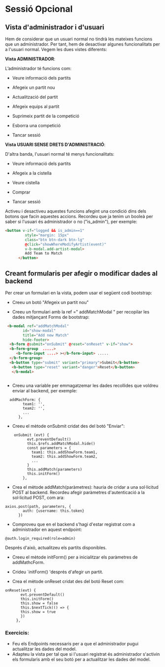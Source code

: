 Sessió Opcional
=========
  	
	
Vista d'administrador i d'usuari
-------------------

Hem de considerar que un usuari normal no tindrà les mateixes funcions que un administrador. Per tant, hem de desactivar algunes funcionalitats per a l'usuari normal. Vegem les dues vistes diferents: 

**Vista ADMINISTRADOR**: 

L’administrador té funcions com:

- Veure informació dels partits

- Afegeix un partit nou

- Actualització del partit

- Afegeix equips al partit

- Suprimeix partit de la competició 

- Esborra una competició

- Tancar sessió




**Vista USUARI SENSE DRETS D'ADMINISTRACIÓ**:

D'altra banda, l'usuari normal té menys funcionalitats:

-   Veure informació dels partits

-   Afegeix a la cistella

-   Veure cistella

- 	 Comprar

-   Tancar sessió


Activeu i desactiveu aquestes funcions afegint una condició dins dels botons que facin aquestes accions. Recordeu que ja tenim un booleà per saber si l'usuari és administrador o no ("is_admin"), per exemple:

```html
<button v-if="logged && is_admin==1"
         style="margin: 15px"
         class="btn btn-dark btn-lg"
         @click="showWhereModifyArtist(event)"
         v-b-modal.add-artist-modal>
         Add Team to Match
      </button>
```

## Creant formularis per afegir o modificar dades al backend

Per crear un formulari en la vista, podem usar el següent codi bootstrap:


* Creeu un botó "Afegeix un partit nou"

* Creeu un formulari amb la ref =" addMatchModal " per recopilar les dades mitjançant Forms de bootstrap:

```html
 <b-modal ref="addMatchModal"
        id="show-modal"
        title="Add new Match"
        hide-footer>
  <b-form @submit="onSubmit" @reset="onReset" v-if="show">
  <b-form-group  .....>
  	 <b-form-input ....> ></b-form-input> .....
  </b-form-group>
  <b-button type="submit" variant="primary">Submit</b-button>
   <b-button type="reset" variant="danger">Reset</b-button>
   </b-modal>
  
```

* Creeu una variable per emmagatzemar les dades recollides que voldreu enviar al backend, per exemple:

```
  addMachForm: {
        team1: '',
        team2: '',
        ...
      },    
```
* Creeu el mètode onSubmit cridat des del botó "Enviar":
```
    onSubmit (evt) {
          evt.preventDefault()
          this.$refs.addMatchModal.hide()
          const parameters = {
            team1: this.addShowForm.team1,
            team2: this.addShowForm.team2,
            ...
          }
          this.addMatch(parameters)
          this.initForm()
        },
 ```     
* Crea el mètode addMatch(paràmetres): hauria de cridar a una sol·licitud POST al backend. Recordeu afegir paràmetres d'autenticació a la sol·licitud POST, com ara:

```
axios.post(path, parameters, {
        auth: {username: this.token}
      })        
```     

* Comproveu que en el backend s'hagi d'estar registrat com a administrador en aquest endpoint:

``@auth.login_required(role=admin)``

Després d'això, actualitzeu els partits disponibles.

* Creeu el mètode initForm() per a inicialitzar els paràmetres de addMathcForm.

* Crideu `initForm() 'després d'afegir un partit.

* Crea el mètode onReset cridat des del botó Reset com:

```
onReset(evt) {
       evt.preventDefault()
       this.initForm()
       this.show = false
       this.$nextTick(() => {
       this.show = true
       })
     },
```
### Exercicis:

* Feu els Endpoints necessaris per a que el administrador pugui actualitzar les dades del model.
* Adapteu la vista per tal que si l'usuari registrat és administrador s'activin els formularis amb el seu botó per a actualitzar les dades del model. 
